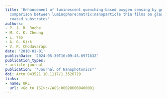 ```yaml
---
title: 'Enhancement of luminescent quenching-based oxygen sensing by gold nanoparticles:
  comparison between luminophore:matrix:nanoparticle thin films on glass and gold
  coated substrates'
authors:
- P. J. R. Roche
- M. C. K. Cheung
- L. Yao
- A. G. Kirk
- V. P. Chodavarapu
date: '2010-01-01'
publishDate: '2024-05-30T16:09:45.697163Z'
publication_types:
- article-journal
publication: '*Journal of Nanophotonics*'
doi: Artn 043521 10.1117/1.3526729
links:
- name: URL
  url: <Go to ISI>://WOS:000286060400001
---
```


